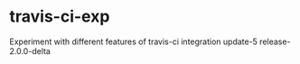 ---
---
# travis-ci-exp
Experiment with different features of travis-ci integration
update-5
release-2.0.0-delta